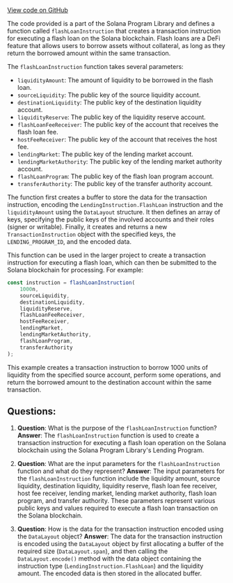 [View code on GitHub](https://github.com/solana-labs/solana-program-library/token-lending/js/src/instructions/flashLoan.ts)

The code provided is a part of the Solana Program Library and defines a function called `flashLoanInstruction` that creates a transaction instruction for executing a flash loan on the Solana blockchain. Flash loans are a DeFi feature that allows users to borrow assets without collateral, as long as they return the borrowed amount within the same transaction.

The `flashLoanInstruction` function takes several parameters:

- `liquidityAmount`: The amount of liquidity to be borrowed in the flash loan.
- `sourceLiquidity`: The public key of the source liquidity account.
- `destinationLiquidity`: The public key of the destination liquidity account.
- `liquidityReserve`: The public key of the liquidity reserve account.
- `flashLoanFeeReceiver`: The public key of the account that receives the flash loan fee.
- `hostFeeReceiver`: The public key of the account that receives the host fee.
- `lendingMarket`: The public key of the lending market account.
- `lendingMarketAuthority`: The public key of the lending market authority account.
- `flashLoanProgram`: The public key of the flash loan program account.
- `transferAuthority`: The public key of the transfer authority account.

The function first creates a buffer to store the data for the transaction instruction, encoding the `LendingInstruction.FlashLoan` instruction and the `liquidityAmount` using the `DataLayout` structure. It then defines an array of keys, specifying the public keys of the involved accounts and their roles (signer or writable). Finally, it creates and returns a new `TransactionInstruction` object with the specified keys, the `LENDING_PROGRAM_ID`, and the encoded data.

This function can be used in the larger project to create a transaction instruction for executing a flash loan, which can then be submitted to the Solana blockchain for processing. For example:

```javascript
const instruction = flashLoanInstruction(
    1000n,
    sourceLiquidity,
    destinationLiquidity,
    liquidityReserve,
    flashLoanFeeReceiver,
    hostFeeReceiver,
    lendingMarket,
    lendingMarketAuthority,
    flashLoanProgram,
    transferAuthority
);
```

This example creates a transaction instruction to borrow 1000 units of liquidity from the specified source account, perform some operations, and return the borrowed amount to the destination account within the same transaction.
## Questions: 
 1. **Question**: What is the purpose of the `flashLoanInstruction` function?
   **Answer**: The `flashLoanInstruction` function is used to create a transaction instruction for executing a flash loan operation on the Solana blockchain using the Solana Program Library's Lending Program.

2. **Question**: What are the input parameters for the `flashLoanInstruction` function and what do they represent?
   **Answer**: The input parameters for the `flashLoanInstruction` function include the liquidity amount, source liquidity, destination liquidity, liquidity reserve, flash loan fee receiver, host fee receiver, lending market, lending market authority, flash loan program, and transfer authority. These parameters represent various public keys and values required to execute a flash loan transaction on the Solana blockchain.

3. **Question**: How is the data for the transaction instruction encoded using the `DataLayout` object?
   **Answer**: The data for the transaction instruction is encoded using the `DataLayout` object by first allocating a buffer of the required size (`DataLayout.span`), and then calling the `DataLayout.encode()` method with the data object containing the instruction type (`LendingInstruction.FlashLoan`) and the liquidity amount. The encoded data is then stored in the allocated buffer.